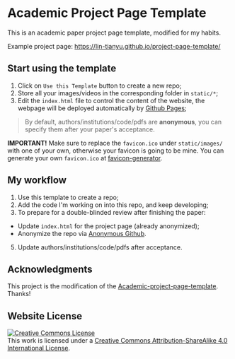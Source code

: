 # Academic Project Page Template
This is an academic paper project page template, modified for my habits.


Example project page: https://lin-tianyu.github.io/project-page-template/



## Start using the template
1. Click on `Use this Template` button to create a new repo;
2. Store all your images/videos in the corresponding folder in `static/*`;
3. Edit the `index.html` file to control the content of the website, the webpage will be deployed automatically by [Github Pages](https://pages.github.com/);
> By default, authors/institutions/code/pdfs are **anonymous**, you can specify them after your paper's acceptance.

**IMPORTANT!** Make sure to replace the `favicon.ico` under `static/images/` with one of your own, otherwise your favicon is going to be mine.
You can generate your own `favicon.ico` at [favicon-generator](https://favicon.io/favicon-generator/).

## My workflow
1. Use this template to create a repo;
2. Add the code I'm working on into this repo, and keep developing;
3. To prepare for a double-blinded review after finishing the paper:
  - Update `index.html` for the project page (already anonymized); 
  - Anonymize the repo via [Anonymous Github](https://anonymous.4open.science/).
5. Update authors/institutions/code/pdfs after acceptance.

## Acknowledgments
This project is the modification of the [Academic-project-page-template](https://github.com/eliahuhorwitz/Academic-project-page-template). Thanks!

## Website License
<a rel="license" href="http://creativecommons.org/licenses/by-sa/4.0/"><img alt="Creative Commons License" style="border-width:0" src="https://i.creativecommons.org/l/by-sa/4.0/88x31.png" /></a><br />This work is licensed under a <a rel="license" href="http://creativecommons.org/licenses/by-sa/4.0/">Creative Commons Attribution-ShareAlike 4.0 International License</a>.

